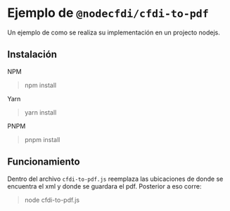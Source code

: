 # Ejemplo de `@nodecfdi/cfdi-to-pdf`

Un ejemplo de como se realiza su implementación en un projecto nodejs.

## Instalación

NPM
> npm install

Yarn
> yarn install

PNPM
> pnpm install

## Funcionamiento

Dentro del archivo `cfdi-to-pdf.js` reemplaza las ubicaciones de donde se encuentra el xml y donde se guardara el pdf. Posterior a eso corre:

> node cfdi-to-pdf.js
